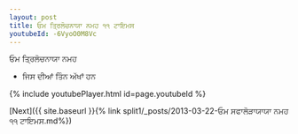 ```yaml
---
layout: post
title: ਓਮ ਤ੍ਰਿਲੋਚਨਾਯਾ ਨਮਹ ੧੧ ਟਾਇਮਸ
youtubeId: -6VyoO0M8Vc
---
```

 
 
 ਓਮ ਤ੍ਰਿਲੋਚਨਾਯਾ ਨਮਹ  
 
 -  ਜਿਸ ਦੀਆਂ ਤਿੰਨ ਅੱਖਾਂ ਹਨ 
 
  
 
  
 
 
 
 
 
 


{% include youtubePlayer.html id=page.youtubeId %}
 
[Next]({{ site.baseurl }}{% link  split1/_posts/2013-03-22-ਓਮ ਸਫਾਲੋੜਾਯਾਯਾ ਨਮਹ ੧੧ ਟਾਇਮਸ.md%})
 
